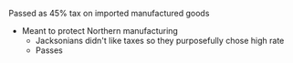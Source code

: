 
Passed as 45% tax on imported manufactured goods
- Meant to protect Northern manufacturing
	- Jacksonians didn't like taxes so they purposefully chose high rate
	- Passes




